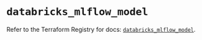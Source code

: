 # `databricks_mlflow_model`

Refer to the Terraform Registry for docs: [`databricks_mlflow_model`](https://registry.terraform.io/providers/databricks/databricks/1.47.0/docs/resources/mlflow_model).
